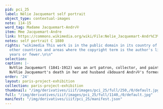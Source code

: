 ```yaml
---
pid: pci_25
label: Nélie Jacquemart self portrait
object_type: contextual-images
note: 114-15
word_tag: Madame Jacquemart-Andr√©
item: Mme Jacquemart-Andre
link: https://commons.wikimedia.org/wiki/File:Nelie_Jacquemart-Andr%C3%A9_-_Autoportrait.jpg
notes: self portrait C 1880
rights: "wikimedia This work is in the public domain in its country of origin and
  other countries and areas where the copyright term is the author's life plus 100
  years or fewer.\n\n"
selection: 
caption: |-
  N√©lie Jacquemart (1841-1912) was an art patron, collector, and painter in her own right. This c.1880 self portrait is held by the Mus√©e Jacquemart-Andr√©e, which was established following
  N√©lie Jacquemart's death in her and husband √âdouard Andr√©'s former home on the Boulevard Haussman.
order: '24'
layout: paris-project-exhibition
collection: paris-project-exhibition
thumbnail: "/img/derivatives/iiif/images/pci_25/full/250,/0/default.jpg"
full: "/img/derivatives/iiif/images/pci_25/full/1140,/0/default.jpg"
manifest: "/img/derivatives/iiif/pci_25/manifest.json"
---
```

